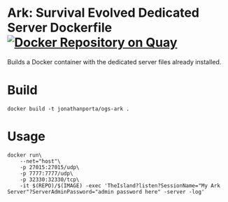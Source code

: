 # Ark: Survival Evolved Dedicated Server Dockerfile [![Docker Repository on Quay](https://quay.io/repository/jonathanporta/ogs-ark/status "Docker Repository on Quay")](https://quay.io/repository/jonathanporta/ogs-ark)
Builds a Docker container with the dedicated server files already installed.

# Build
`docker build -t jonathanporta/ogs-ark .`

# Usage
```
docker run\
	--net="host"\
	-p 27015:27015/udp\
	-p 7777:7777/udp\
	-p 32330:32330/tcp\
	-it $(REPO)/$(IMAGE) -exec 'TheIsland?listen?SessionName="My Ark Server"?ServerAdminPassword="admin password here" -server -log'
```
